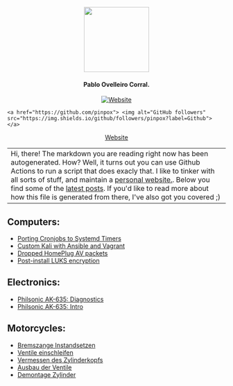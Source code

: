 
<p align="center">
  <img height="150" src="https://imgur.com/3carGSE.png">
</p>
<h4 align="center">Pablo Ovelleiro Corral.</h4>

<p align="center">
	<a href="https://pablo.tools"> <img src="https://img.shields.io/badge/web-https%3A%2F%2Fpablo.tools-blue" alt="Website"> </a>

	<a href="https://github.com/pinpox"> <img alt="GitHub followers" src="https://img.shields.io/github/followers/pinpox?label=Github"> </a>

</p>
	<p align="center"> <a href="https://pablo.tools" target="_blank">Website</a> </p>

<table>
	<tr>
		<td>
			Hi, there! The markdown you are reading right now has been
			autogenerated. How? Well, it turns out you can use Github Actions
			to run a script that does exacly that. I like to tinker with all
			sorts of stuff, and maintain a <a href="https://pablo.tools"
			target="_blank">personal website.</a>. Below you find some of the
		<a href="https://pablo.tools" target="_blank">latest posts</a>.  If
		you'd like to read more about how this file is generated from there,
		I've also got you covered ;)
		</td>
	</tr>
</table>


## Computers:
- [Porting Cronjobs to Systemd Timers](https://pablo.tools/posts/computers/cron-to-systemd/)
- [Custom Kali with Ansible and Vagrant](https://pablo.tools/posts/computers/custom-kali-box/)
- [Dropped HomePlug AV packets](https://pablo.tools/posts/computers/dropped-packets/)
- [Post-install LUKS encryption](https://pablo.tools/posts/computers/arch-to-luks/)


## Electronics:
- [Philsonic AK-635: Diagnostics](https://pablo.tools/posts/electronics/philsonic-ak-635-part-2/)
- [Philsonic AK-635: Intro](https://pablo.tools/posts/electronics/philsonic-ak-635-part-1/)


## Motorcycles:
- [Bremszange Instandsetzen](https://pablo.tools/posts/motorcycles/bremszange/)
- [Ventile einschleifen](https://pablo.tools/posts/motorcycles/r100gs-ventile-einschleifen/)
- [Vermessen des Zylinderkopfs](https://pablo.tools/posts/motorcycles/r100gs-zylinder-vermessen/)
- [Ausbau der Ventile](https://pablo.tools/posts/motorcycles/r100gs-ausbau-ventile/)
- [Demontage Zylinder](https://pablo.tools/posts/motorcycles/r100gs-zylinder-demontage/)


